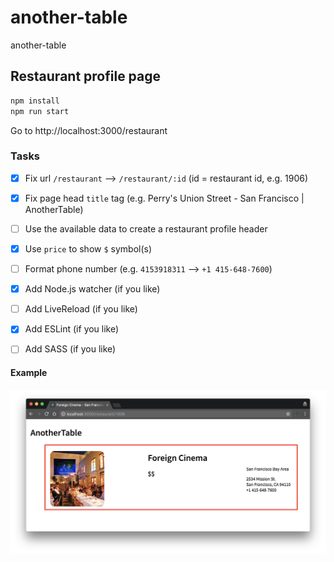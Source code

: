 # another-table

another-table

## Restaurant profile page

```bash
npm install
npm run start
```

Go to http://localhost:3000/restaurant

### Tasks

- [X] Fix url `/restaurant` --> `/restaurant/:id` (id = restaurant id, e.g. 1906)

- [X] Fix page head `title` tag (e.g. Perry's Union Street - San Francisco | AnotherTable)

- [ ] Use the available data to create a restaurant profile header

- [X] Use `price` to show `$` symbol(s)

- [ ] Format phone number (e.g. `4153918311` --> `+1 415-648-7600`)

- [X] Add Node.js watcher (if you like)

- [ ] Add LiveReload (if you like)

- [X] Add ESLint (if you like)

- [ ] Add SASS (if you like)

#### Example

![restaurant profile header](restaurant-profile-header.png "restaurant profile header")
